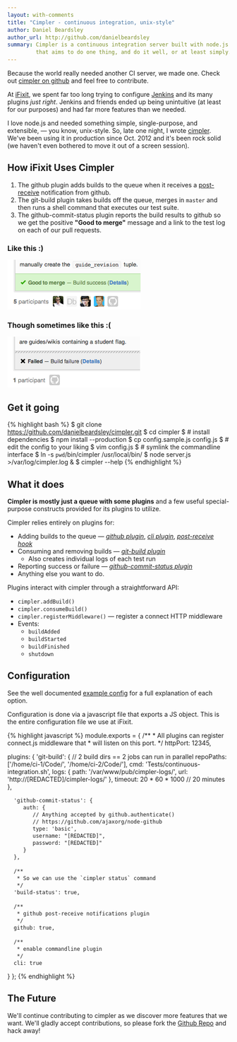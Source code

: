 ```yaml
---
layout: with-comments
title: "Cimpler - continuous integration, unix-style"
author: Daniel Beardsley
author_url: http://github.com/danielbeardsley
summary: Cimpler is a continuous integration server built with node.js
         that aims to do one thing, and do it well, or at least simply.
---
```


Because the world really needed another CI server, we made one.
Check out [cimpler on github][repo] and feel free to contribute.

At [iFixit](http://www.ifixit.com), we spent far too long
trying to configure [Jenkins](http://jenkins-ci.org/)
and its many plugins _just right_.
Jenkins and friends ended up being unintuitive (at least for our purposes)
and had far more features than we needed.

I love node.js and needed something simple, single-purpose, and extensible,
&mdash; you know, unix-style.
So, late one night, I wrote [cimpler][repo].
We've been using it in production since <time datetime="2012-10-08">Oct. 2012</time>
and it's been rock solid
(we haven't even bothered to move it out of a screen session).

## How iFixit Uses Cimpler

1. The github plugin adds builds to the queue
when it receives a [post-receive][hooks]
notification from github.
2. The git-build plugin takes builds off the queue,
merges in `master`
and then runs a shell command that executes our test suite.
3. The github-commit-status plugin reports the build results to github
so we get the positive **"Good to merge"** message and a link to the test log on each of our pull requests.

### Like this :)
<img class="screenshot" src="/assets/build-success.png"/>

### Though sometimes like this :(
<img class="screenshot" src="/assets/build-failed.png"/>

## Get it going

{% highlight bash %}
$ git clone https://github.com/danielbeardsley/cimpler.git
$ cd cimpler
$ # install dependencies
$ npm install --production
$ cp config.sample.js config.js
$ # edit the config to your liking
$ vim config.js
$ # symlink the commandline interface
$ ln -s `pwd`/bin/cimpler /usr/local/bin/
$ node server.js >/var/log/cimpler.log &
$ cimpler --help
{% endhighlight %}

## What it does

**Cimpler is mostly just a queue with some plugins**
and a few useful special-purpose constructs provided for its plugins to utilize.

Cimpler relies entirely on plugins for:

  * Adding builds to the queue &mdash; _[github plugin][p-github]_,
     _[cli plugin][p-cli]_, _[post-receive hook][p-cli]_
  * Consuming and removing builds &mdash; _[git-build plugin][p-git-build]_
    * Also creates individual logs of each test run
  * Reporting success or failure &mdash; _[github-commit-status plugin][p-status]_
  * Anything else you want to do.

Plugins interact with cimpler through a straightforward API:

  * `cimpler.addBuild()`
  * `cimpler.consumeBuild()`
  * `cimpler.registerMiddleware()` &mdash; register a connect HTTP middleware
  * Events:
    * `buildAdded`
    * `buildStarted`
    * `buildFinished`
    * `shutdown`

## Configuration

See the well documented [example config][config] for a full explanation of each
option.

Configuration is done via a javascript file that exports a JS object.
This is the entire configuration file we use at iFixit.

{% highlight javascript %}
module.exports = {
   /**
    * All plugins can register connect.js middleware that
    * will listen on this port.
    */
   httpPort: 12345,

   plugins: {
      'git-build': {
         // 2 build dirs == 2 jobs can run in parallel
         repoPaths: ['/home/ci-1/Code/',
                     '/home/ci-2/Code/'],
         cmd: 'Tests/continuous-integration.sh',
         logs: {
            path: '/var/www/pub/cimpler-logs/',
            url:  'http://[REDACTED]/cimpler-logs/'
         },
         timeout: 20 * 60 * 1000 // 20 minutes
      },

      'github-commit-status': {
         auth: {
            // Anything accepted by github.authenticate()
            // https://github.com/ajaxorg/node-github
            type: 'basic',
            username: "[REDACTED]",
            password: "[REDACTED]"
         }
      },

      /**
       * So we can use the `cimpler status` command
       */
      'build-status': true,

      /**
       * github post-receive notifications plugin
       */
      github: true,

      /**
       * enable commandline plugin
       */
      cli: true
   }
};
{% endhighlight %}

## The Future

We'll continue contributing to cimpler as we discover more features that we want.
We'll gladly accept contributions, so please fork the [Github Repo][repo] and
hack away!

[repo]:          https://github.com/danielbeardsley/cimpler
[p-github]:      https://github.com/danielbeardsley/cimpler/blob/master/plugins/github.js
[p-cli]:         https://github.com/danielbeardsley/cimpler/blob/master/plugins/cli.js
[p-git-build]:   https://github.com/danielbeardsley/cimpler/blob/master/plugins/git-build.js
[p-status]:      https://github.com/danielbeardsley/cimpler/blob/master/plugins/github-commit-status.js
[config]:        https://github.com/danielbeardsley/cimpler/blob/master/config.sample.js
[hooks]:         https://help.github.com/articles/post-receive-hooks


